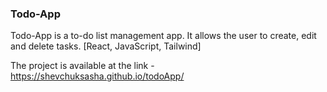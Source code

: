 ### Todo-App

Todo-App is a to-do list management app. It allows the user to create, edit and delete tasks. [React, JavaScript, Tailwind]

The project is available at the link - https://shevchuksasha.github.io/todoApp/
